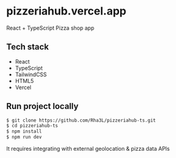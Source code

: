 # pizzeriahub.vercel.app

React + TypeScript Pizza shop app

## Tech stack

- React
- TypeScript
- TailwindCSS
- HTML5
- Vercel

## Run project locally

```bash
$ git clone https://github.com/Rha3L/pizzeriahub-ts.git
$ cd pizzeriahub-ts
$ npm install
$ npm run dev
```

It requires integrating with external geolocation & pizza data APIs